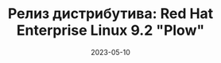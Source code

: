 ---
layout: post
title: "Релиз дистрибутива: Red Hat Enterprise Linux 9.2 \"Plow\""
date: 2023-05-10   
---